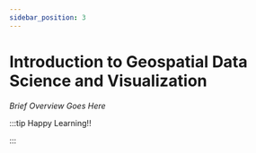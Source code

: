 ```yaml
---
sidebar_position: 3
---
```


# Introduction to Geospatial Data Science and Visualization

_Brief Overview Goes Here_

:::tip Happy Learning!!

<QuestButton text="Go To Quest" link="https://app.stackup.dev/quest_page/introduction-to-geospatial-data-science-and-visualization" />

:::
